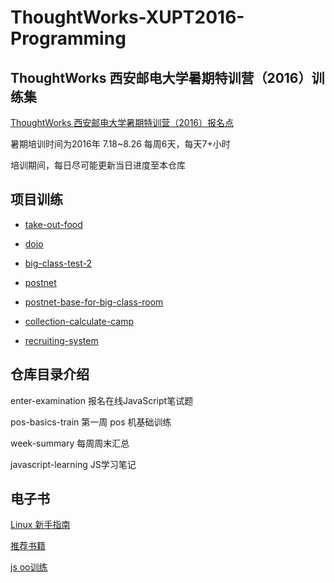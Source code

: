 # ThoughtWorks-XUPT2016-Programming

## ThoughtWorks 西安邮电大学暑期特训营（2016）训练集

[ThoughtWorks 西安邮电大学暑期特训营（2016）报名点](https://jinshuju.net/f/rHT9Fo)

暑期培训时间为2016年 7.18~8.26 每周6天，每天7+小时

培训期间，每日尽可能更新当日进度至本仓库

## 项目训练

* [take-out-food](https://github.com/freewind/take-out-food)

* [dojo](https://github.com/hkliya/dojo)

* [big-class-test-2](https://github.com/twa-camp-2016/big-class-test-2)

* [postnet](https://github.com/linwenjun/postnet)

* [postnet-base-for-big-class-room](https://github.com/twa-camp-2016/postnet-base-for-big-classroom)

* [collection-calculate-camp](https://github.com/iamcoach/collection-calculate-camp)

* [recruiting-system](https://github.com/thoughtworks-academy/recruiting-system)

## 仓库目录介绍

enter-examination
    报名在线JavaScript笔试题

pos-basics-train
    第一周 pos 机基础训练

week-summary
    每周周末汇总

javascript-learning
    JS学习笔记
    
## 电子书

[Linux 新手指南](http://thoughtworks-academy.github.io/linux-guide/zh-hans/)

[推荐书籍](https://github.com/iamcoach/books)

[js oo训练](https://github.com/iamcoach/oo-basic-step-by-step)